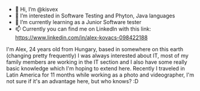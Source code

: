 - 👋 Hi, I’m @kisvex
- 👀 I’m interested in Software Testing and Phyton, Java languages
- 🌱 I’m currently learning as a Junior Software tester
- 📫 Currently you can find me on Linkedln with this link: https://www.linkedin.com/in/alex-kovacs-098422188

I'm Alex, 24 years old from Hungary, based in somewhere on this earth (changing pretty frequently)
I was always interested about IT, most of my family members are working in the IT section and I also have some really basic knowledge which I'm hoping to extend here.
Recently I traveled in Latin America for 11 months while working as a photo and videographer, I'm not sure if it's an advantage here, but who knows? :D
